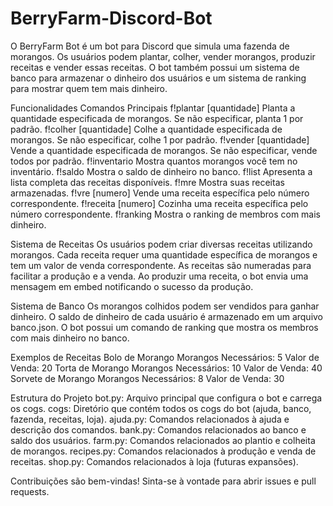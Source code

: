 # BerryFarm-Discord-Bot
O BerryFarm Bot é um bot para Discord que simula uma fazenda de morangos. Os usuários podem plantar, colher, vender morangos, produzir receitas e vender essas receitas. O bot também possui um sistema de banco para armazenar o dinheiro dos usuários e um sistema de ranking para mostrar quem tem mais dinheiro.

Funcionalidades
Comandos Principais
f!plantar [quantidade]
Planta a quantidade especificada de morangos. Se não especificar, planta 1 por padrão.
f!colher [quantidade]
Colhe a quantidade especificada de morangos. Se não especificar, colhe 1 por padrão.
f!vender [quantidade]
Vende a quantidade especificada de morangos. Se não especificar, vende todos por padrão.
f!inventario
Mostra quantos morangos você tem no inventário.
f!saldo
Mostra o saldo de dinheiro no banco.
f!list
Apresenta a lista completa das receitas disponíveis.
f!mre
Mostra suas receitas armazenadas.
f!vre [numero]
Vende uma receita específica pelo número correspondente.
f!receita [numero]
Cozinha uma receita específica pelo número correspondente.
f!ranking
Mostra o ranking de membros com mais dinheiro.

Sistema de Receitas
Os usuários podem criar diversas receitas utilizando morangos. Cada receita requer uma quantidade específica de morangos e tem um valor de venda correspondente.
As receitas são numeradas para facilitar a produção e a venda.
Ao produzir uma receita, o bot envia uma mensagem em embed notificando o sucesso da produção.

Sistema de Banco
Os morangos colhidos podem ser vendidos para ganhar dinheiro.
O saldo de dinheiro de cada usuário é armazenado em um arquivo banco.json.
O bot possui um comando de ranking que mostra os membros com mais dinheiro no banco.

Exemplos de Receitas
Bolo de Morango
Morangos Necessários: 5
Valor de Venda: 20
Torta de Morango
Morangos Necessários: 10
Valor de Venda: 40
Sorvete de Morango
Morangos Necessários: 8
Valor de Venda: 30

Estrutura do Projeto
bot.py: Arquivo principal que configura o bot e carrega os cogs.
cogs: Diretório que contém todos os cogs do bot (ajuda, banco, fazenda, receitas, loja).
ajuda.py: Comandos relacionados à ajuda e descrição dos comandos.
bank.py: Comandos relacionados ao banco e saldo dos usuários.
farm.py: Comandos relacionados ao plantio e colheita de morangos.
recipes.py: Comandos relacionados à produção e venda de receitas.
shop.py: Comandos relacionados à loja (futuras expansões).

Contribuições são bem-vindas! Sinta-se à vontade para abrir issues e pull requests.
